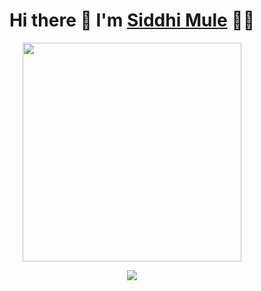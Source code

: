 <h1 align='center'>
  Hi there 👋  I'm   <a href="https://github.com/mulesiddhi" target="_blank">
  Siddhi Mule</a> 👨‍💻
</h1>
<p align='center'>
  <a href="#"><img src="https://github-readme-stats.vercel.app/api?username=mulesiddhi&show_icons=true&count_private=true&theme=dark" width="350"></a>

</p>
<p align='center'>
  <a href="#"><img src="https://badges.pufler.dev/visits/mulesiddhi/mulesiddhi"></a>
</p>
<!--
**mulesiddhi/mulesiddhi** is a ✨ _special_ ✨ repository because its `README.md` (this file) appears on your GitHub profile.

Here are some ideas to get you started:

- 🔭 I’m currently working on ...
- 🌱 I’m currently learning ...
- 👯 I’m looking to collaborate on ...
- 🤔 I’m looking for help with ...
- 💬 Ask me about ...
- 📫 How to reach me: ...
- 😄 Pronouns: ...
- ⚡ Fun fact: ...
-->
